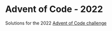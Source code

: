# Advent of Code - 2022
Solutions for the 2022 [Advent of Code challenge](https://adventofcode.com/2022)
